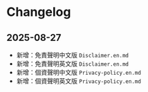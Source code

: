 # Changelog

## 2025-08-27
- 新增：免責聲明中文版 `Disclaimer.en.md`
- 新增：免責聲明英文版 `Disclaimer.en.md`
- 新增：個資聲明中文版 `Privacy-policy.en.md`
- 新增：個資聲明英文版 `Privacy-policy.en.md`
